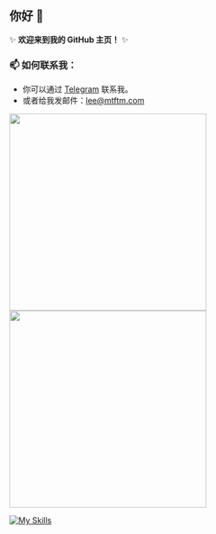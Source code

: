 ## 你好 👋 

✨ **欢迎来到我的 GitHub 主页！** ✨

### 📫 如何联系我：
- 你可以通过 [Telegram](https://t.me/leetfs) 联系我。
- 或者给我发邮件：lee@mtftm.com

<a href="https://github.com/Leetfs/">
  <img width=350 align="center" src="https://github-readme-stats.vercel.app/api?username=Leetfs&show_icons=true&count_private=true" />
</a>
<a href="https://github.com/Leetfs/">
  <img width=350 align="center" src="https://github-readme-stats.vercel.app/api/top-langs?username=Leetfs&layout=compact&langs_count=8" />
</a>

[![My Skills](https://skillicons.dev/icons?i=vscode,unity,ae,au,ai,ps,pr,blender,c,cs,cpp,cloudflare,css,debian,docker,git,github,githubactions,html,md,ubuntu,vue,vite)](https://skillicons.dev)